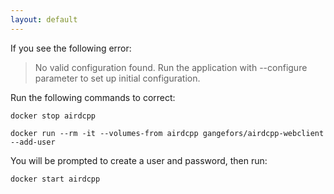 ```yaml
---
layout: default
---
```


If you see the following error:

> No valid configuration found. Run the application with --configure parameter to set up initial configuration.
>
>

Run the following commands to correct:

```docker stop airdcpp```

```docker run --rm -it --volumes-from airdcpp gangefors/airdcpp-webclient --add-user```

You will be prompted to create a user and password, then run:

```docker start airdcpp```
